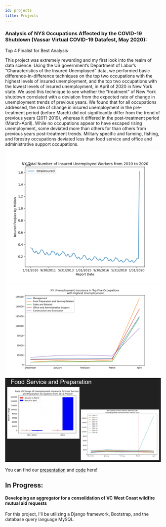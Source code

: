 ```yaml
---
id: projects
title: Projects
---
```


### Analysis of NYS Occupations Affected by the COVID-19 Shutdown (Vassar Virtual COVID-19 Datafest, May 2020):

Top 4 Finalist for Best Analysis

This project was extremely rewarding and my first look into the realm of data science. 
Using the US government’s Department of Labor’s “Characteristics of the Insured Unemployed” data, we performed basic difference-in-difference techniques on the top two
occupations with the highest levels of insured unemployment, and the top two occupations with the lowest levels of insured unemployment, in April of 2020 in New York state. We used this technique to see whether the “treatment” of New York shutdown correlated with a deviation from the expected rate of change in unemployment trends of previous years. We found that for all occupations addressed, the rate of change in insured unemployment in the pre-treatment period (before March) did not significantly differ from the trend of previous years (2011-2019), whereas it differed in the post-treatment period (March-April). While no occupations appear to have escaped rising unemployment, some deviated more than others for than others from previous years post-treatment trends. Military specific and farming, fishing, and forestry occupations deviated less than food service and office and administrative support occupations.

<div style="text-align: center;">
<img src="https://github.com/jsummersett/tech-portfolio/blob/main/docs/assets/totalinsured.png" width="500"> <img src="https://github.com/jsummersett/tech-portfolio/blob/main/docs/assets/top5graph.png" width="500"> <img src="https://github.com/jsummersett/tech-portfolio/blob/main/docs/assets/Capture.PNG" width="700">
</div>

You can find our [presentation](https://drive.google.com/file/d/1-xAki72HaxeXQ4UaaOhp_oLtNzvyoslr/view?usp=sharing) and [code](https://www.kaggle.com/annahennessy/nys-unemployment-insurance-analyzation) here!


## In Progress:

#### Developing an aggregator for a consolidation of VC West Coast wildfire mutual aid requests
For this project, I'll be utilizing a Django framework, Bootstrap, and the database query language MySQL.
